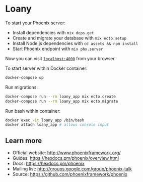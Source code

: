 # Loany

To start your Phoenix server:

  * Install dependencies with `mix deps.get`
  * Create and migrate your database with `mix ecto.setup`
  * Install Node.js dependencies with `cd assets && npm install`
  * Start Phoenix endpoint with `mix phx.server`

Now you can visit [`localhost:4000`](http://localhost:4000) from your browser.

To start server within Docker container:

```bash
docker-compose up
```

Run migrations:
```bash
docker-compose run --rm loany_app mix ecto.create
docker-compose run --rm loany_app mix ecto.migrate
```

Run bash within container:
```bash
docker exec -it loany_app /bin/bash
docker attach loany_app # allows console input
```



## Learn more

  * Official website: http://www.phoenixframework.org/
  * Guides: https://hexdocs.pm/phoenix/overview.html
  * Docs: https://hexdocs.pm/phoenix
  * Mailing list: http://groups.google.com/group/phoenix-talk
  * Source: https://github.com/phoenixframework/phoenix

